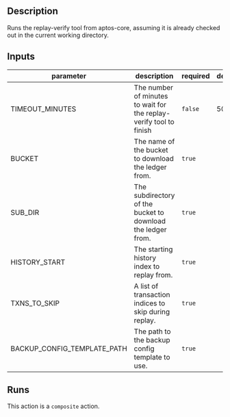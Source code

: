 ## Description

Runs the replay-verify tool from aptos-core, assuming it is already checked out in the current working directory.


## Inputs

| parameter | description | required | default |
| --- | --- | --- | --- |
| TIMEOUT_MINUTES | The number of minutes to wait for the replay-verify tool to finish | `false` | 50400 |
| BUCKET | The name of the bucket to download the ledger from. | `true` |  |
| SUB_DIR | The subdirectory of the bucket to download the ledger from. | `true` |  |
| HISTORY_START | The starting history index to replay from. | `true` |  |
| TXNS_TO_SKIP | A list of transaction indices to skip during replay. | `true` |  |
| BACKUP_CONFIG_TEMPLATE_PATH | The path to the backup config template to use. | `true` |  |


## Runs

This action is a `composite` action.


